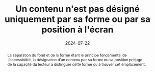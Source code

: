 ---
title: Un contenu n'est pas désigné uniquement par sa forme ou par sa position à l'écran
abstract: La séparation du fond et de la forme étant le principe fondamental de |’accessibilité, la désignation d’un contenu par sa forme ou sa position préjuge de la capacité du lecteur à distinguer cette forme ou à trouver cet emplacement.
categories: 
    - "mise en forme"
agrege: O4179-E059
opquast: '4 179'
indiceebook: '59'
description: "Règle n°59"
before: "058"
weight: "059"
after: "060"
actif: '1'
layout: rules
date: 2024-07-22
tags: 
    - "accessibilité"
    - "Utilisabilité"
objectif: 
    - "Permettre la compréhension de l'information sans l'accès au support visuel ou lorsque le rendu de celui-ci est altéré."
    - "Améliorer l’accessibilité des contenus aux personnes handicapées"
Meo: 
    - "Lorsqu'un contenu est désigné dans la version physique du livre par une référence à sa forme ou à sa position, l'information dans la version numérique du même ouvrage doit être également disponible par une mention textuelle comportant un hyperlien."
Controle: 
    - "Cette vérification concerne une large variété de cas potentiels, notamment dans le fil d'un texte où il est fait référence à une illustration, un graphique ou à un tableau. Pour chaque contenu concerné, il faut s'assurer que les références à la forme ou à la position à l'écran de celui-ci ne sont pas le seul moyen de l’identifier. On utilisera alors une référence explicite à un identifiant (exemple « Voir la figure n°1 »), un lien vers une ancre, etc."
epubcheck: 
ace: 
humancheck: true
ReadiumGoToolkit: 
Source: 
    - "Opquast"
Referentiel: 
    - "[Web Content Accessibility Guidelines (WCAG) 1.3.3 Sensory Characteristics (Level A)](https://www.w3.org/Translations/WCAG22-fr/#sensory-characteristics)"
steps: 
    - "Projet éditorial"
    - ""
---